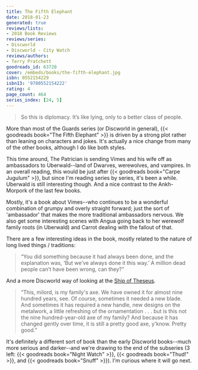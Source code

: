 ```yaml
---
title: The Fifth Elephant
date: 2018-01-23
generated: true
reviews/lists:
- 2018 Book Reviews
reviews/series:
- Discworld
- Discworld - City Watch
reviews/authors:
- Terry Pratchett
goodreads_id: 63720
cover: /embeds/books/the-fifth-elephant.jpg
isbn: 0552154229
isbn13: '9780552154222'
rating: 4
page_count: 464
series_index: [24, 5]
---
```

> So this is diplomacy. It’s like lying, only to a better class of people.

More than most of the Guards series (or Discworld in general), {{< goodreads book="The Fifth Elephant" >}} is driven by a strong plot rather than leaning on characters and jokes. It's actually a nice change from many of the other books, although I do like both styles.  

<!--more-->

This time around, The Patrician is sending Vimes and his wife off as ambassadors to Uberwald--land of Dwarves, werewolves, and vampires. In an overall reading, this would be just after {{< goodreads book="Carpe Jugulum" >}}, but since I'm reading series by series, it's been a while. Uberwald is still interesting though. And a nice contrast to the Ankh-Morpork of the last few books.  

Mostly, it's a book about Vimes--who continues to be a wonderful combination of grumpy and overly straight forward; just the sort of 'ambassador' that makes the more traditional ambassadors nervous. We also get some interesting scenes with Angua going back to her werewolf family roots (in Uberwald) and Carrot dealing with the fallout of that.  

There are a few interesting ideas in the book, mostly related to the nature of long lived things / traditions:  

> “You did something because it had always been done, and the explanation was, ‘But we’ve always done it this way.’ A million dead people can’t have been wrong, can they?”

And a more Discworld way of looking at the [Ship of Theseus](https://en.wikipedia.org/wiki/Ship_of_Theseus).  

> “This, milord, is my family's axe. We have owned it for almost nine hundred years, see. Of course, sometimes it needed a new blade. And sometimes it has required a new handle, new designs on the metalwork, a little refreshing of the ornamentation . . . but is this not the nine hundred-year-old axe of my family? And because it has changed gently over time, it is still a pretty good axe, y'know. Pretty good.”

It's definitely a different sort of book than the early Discworld books--much more serious and darker--and we're drawing to the end of the subseries (3 left: {{< goodreads book="Night Watch" >}}, {{< goodreads book="Thud!" >}}, and {{< goodreads book="Snuff" >}}). I'm curious where it will go next.